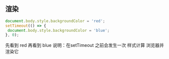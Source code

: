 ## 渲染
```js
document.body.style.backgroundColor = 'red';
setTimeout(() => {
 document.body.style.backgroundColor = 'blue';
}, 0);
```
先看到 red
再看到 blue
说明：在setTimeout 之前会发生一次 样式计算 浏览器并渲染它